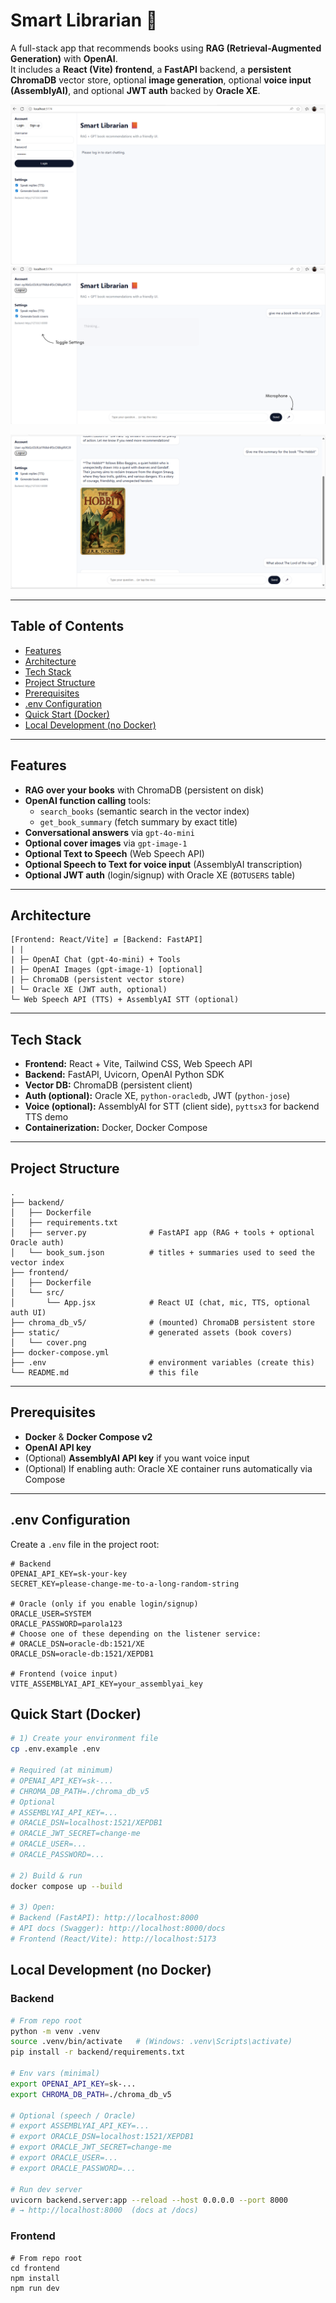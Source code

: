 # Smart Librarian 📙

A full-stack app that recommends books using **RAG (Retrieval-Augmented Generation)** with **OpenAI**.  
It includes a **React (Vite) frontend**, a **FastAPI** backend, a **persistent ChromaDB** vector store, optional **image generation**, optional **voice input (AssemblyAI)**, and optional **JWT auth** backed by **Oracle XE**.

<p align="center">
  <img src="/SCREENS/Login.png" alt="Login page">
  <img src="/SCREENS/chat-cheiaOpenAI-Inactiva.png" alt="Chat page">
</p>

<p align="center">
<img src="/SCREENS/Chat.png" alt="Login page">
</p>

---

## Table of Contents

- [Features](#features)
- [Architecture](#architecture)
- [Tech Stack](#tech-stack)
- [Project Structure](#project-structure)
- [Prerequisites](#prerequisites)
- [.env Configuration](#env-configuration)
- [Quick Start (Docker)](#quick-start-docker)
- [Local Development (no Docker)](#local-development-no-docker)

---

## Features

- **RAG over your books** with ChromaDB (persistent on disk)
- **OpenAI function calling** tools:
  - `search_books` (semantic search in the vector index)
  - `get_book_summary` (fetch summary by exact title)
- **Conversational answers** via `gpt-4o-mini`
- **Optional cover images** via `gpt-image-1`
- **Optional Text to Speech** (Web Speech API)
- **Optional Speech to Text for voice input** (AssemblyAI transcription)
- **Optional JWT auth** (login/signup) with Oracle XE (`BOTUSERS` table)

---

## Architecture
```text
[Frontend: React/Vite] ⇄ [Backend: FastAPI]
| |
| ├─ OpenAI Chat (gpt-4o-mini) + Tools
| ├─ OpenAI Images (gpt-image-1) [optional]
| ├─ ChromaDB (persistent vector store)
| └─ Oracle XE (JWT auth, optional)
└─ Web Speech API (TTS) + AssemblyAI STT (optional)
```

---

## Tech Stack

- **Frontend:** React + Vite, Tailwind CSS, Web Speech API
- **Backend:** FastAPI, Uvicorn, OpenAI Python SDK
- **Vector DB:** ChromaDB (persistent client)
- **Auth (optional):** Oracle XE, `python-oracledb`, JWT (`python-jose`)
- **Voice (optional):** AssemblyAI for STT (client side), `pyttsx3` for backend TTS demo
- **Containerization:** Docker, Docker Compose

---

## Project Structure
```text
.
├── backend/
│   ├── Dockerfile
│   ├── requirements.txt
│   ├── server.py              # FastAPI app (RAG + tools + optional Oracle auth)
│   └── book_sum.json          # titles + summaries used to seed the vector index
├── frontend/
│   ├── Dockerfile
│   └── src/
│       └── App.jsx            # React UI (chat, mic, TTS, optional auth UI)
├── chroma_db_v5/              # (mounted) ChromaDB persistent store
├── static/                    # generated assets (book covers)
│   └── cover.png
├── docker-compose.yml
├── .env                       # environment variables (create this)
└── README.md                  # this file
```

---

## Prerequisites

- **Docker** & **Docker Compose v2**
- **OpenAI API key**
- (Optional) **AssemblyAI API key** if you want voice input
- (Optional) If enabling auth: Oracle XE container runs automatically via Compose

---

## .env Configuration

Create a `.env` file in the project root:

```env
# Backend
OPENAI_API_KEY=sk-your-key
SECRET_KEY=please-change-me-to-a-long-random-string

# Oracle (only if you enable login/signup)
ORACLE_USER=SYSTEM
ORACLE_PASSWORD=parola123
# Choose one of these depending on the listener service:
# ORACLE_DSN=oracle-db:1521/XE
ORACLE_DSN=oracle-db:1521/XEPDB1

# Frontend (voice input)
VITE_ASSEMBLYAI_API_KEY=your_assemblyai_key
```
## Quick Start (Docker)

```bash
# 1) Create your environment file
cp .env.example .env

# Required (at minimum)
# OPENAI_API_KEY=sk-...
# CHROMA_DB_PATH=./chroma_db_v5
# Optional
# ASSEMBLYAI_API_KEY=...
# ORACLE_DSN=localhost:1521/XEPDB1
# ORACLE_JWT_SECRET=change-me
# ORACLE_USER=...
# ORACLE_PASSWORD=...

# 2) Build & run
docker compose up --build

# 3) Open:
# Backend (FastAPI): http://localhost:8000
# API docs (Swagger): http://localhost:8000/docs
# Frontend (React/Vite): http://localhost:5173
```

## Local Development (no Docker)

### Backend 
```bash
# From repo root
python -m venv .venv
source .venv/bin/activate   # (Windows: .venv\Scripts\activate)
pip install -r backend/requirements.txt

# Env vars (minimal)
export OPENAI_API_KEY=sk-...
export CHROMA_DB_PATH=./chroma_db_v5

# Optional (speech / Oracle)
# export ASSEMBLYAI_API_KEY=...
# export ORACLE_DSN=localhost:1521/XEPDB1
# export ORACLE_JWT_SECRET=change-me
# export ORACLE_USER=...
# export ORACLE_PASSWORD=...

# Run dev server
uvicorn backend.server:app --reload --host 0.0.0.0 --port 8000
# → http://localhost:8000  (docs at /docs)
```
### Frontend
```
# From repo root
cd frontend
npm install
npm run dev
```
